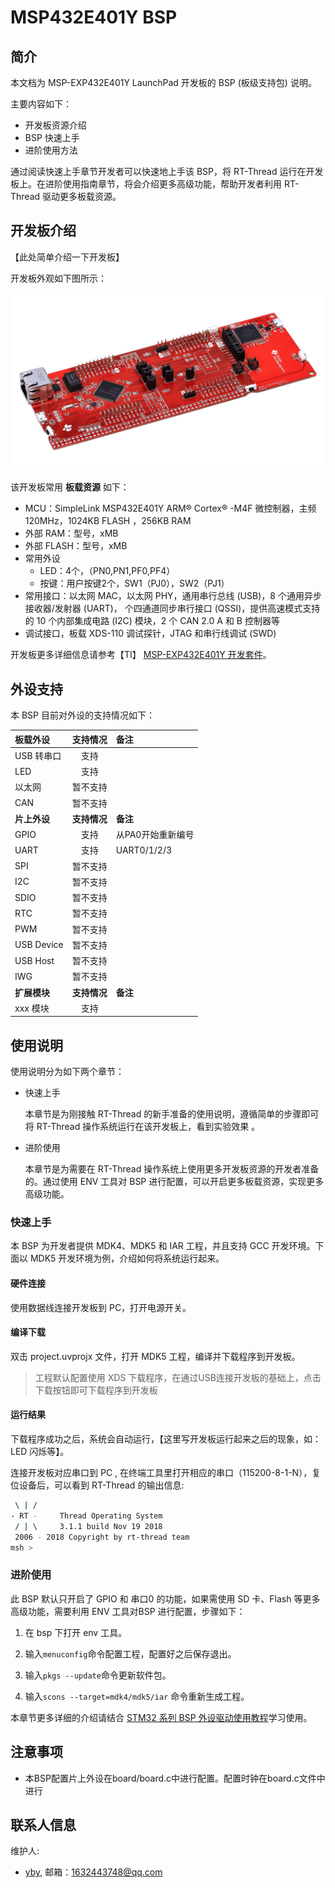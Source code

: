 # MSP432E401Y BSP

## 简介

本文档为 MSP-EXP432E401Y LaunchPad 开发板的 BSP (板级支持包) 说明。

主要内容如下：

- 开发板资源介绍
- BSP 快速上手
- 进阶使用方法

通过阅读快速上手章节开发者可以快速地上手该 BSP，将 RT-Thread 运行在开发板上。在进阶使用指南章节，将会介绍更多高级功能，帮助开发者利用 RT-Thread 驱动更多板载资源。

## 开发板介绍

【此处简单介绍一下开发板】

开发板外观如下图所示：

![](figures\board.jpg)

该开发板常用 **板载资源** 如下：

- MCU：SimpleLink MSP432E401Y ARM® Cortex® -M4F 微控制器，主频 120MHz，1024KB FLASH ，256KB RAM
- 外部 RAM：型号，xMB
- 外部 FLASH：型号，xMB
- 常用外设
  - LED：4个，（PN0,PN1,PF0,PF4）
  - 按键：用户按键2个，SW1（PJ0），SW2（PJ1）
- 常用接口：以太网 MAC，以太网 PHY，通用串行总线 (USB)，8 个通用异步接收器/发射器 (UART)， 个四通道同步串行接口 (QSSI)，提供高速模式支持的 10 个内部集成电路 (I2C) 模块，2 个 CAN 2.0 A 和 B 控制器等
- 调试接口，板载 XDS-110 调试探针，JTAG 和串行线调试 (SWD)

开发板更多详细信息请参考【TI】 [MSP-EXP432E401Y 开发套件](https://www.ti.com.cn/tool/cn/MSP-EXP432E401Y#description)。

## 外设支持

本 BSP 目前对外设的支持情况如下：

| **板载外设**      | **支持情况** | **备注**                              |
| :----------------- | :----------: | :------------------------------------- |
| USB 转串口        |     支持     |                                       |
| LED       |     支持     |                                       |
| 以太网            |     暂不支持     |                                       |
| CAN               |   暂不支持   |                                       |
| **片上外设**      | **支持情况** | **备注**                              |
| GPIO              |     支持     | 从PA0开始重新编号 |
| UART              |     支持     | UART0/1/2/3                        |
| SPI               |     暂不支持     |                   |
| I2C               |     暂不支持     |                   |
| SDIO              |   暂不支持   |                   |
| RTC               |   暂不支持   |                               |
| PWM               |   暂不支持   |                   |
| USB Device        |   暂不支持   |                               |
| USB Host          |   暂不支持   |                               |
| IWG               |   暂不支持   |                               |
| **扩展模块**      | **支持情况** | **备注**                              |
|     xxx 模块      |   支持   |                                      |

## 使用说明

使用说明分为如下两个章节：

- 快速上手

    本章节是为刚接触 RT-Thread 的新手准备的使用说明，遵循简单的步骤即可将 RT-Thread 操作系统运行在该开发板上，看到实验效果 。

- 进阶使用

    本章节是为需要在 RT-Thread 操作系统上使用更多开发板资源的开发者准备的。通过使用 ENV 工具对 BSP 进行配置，可以开启更多板载资源，实现更多高级功能。


### 快速上手

本 BSP 为开发者提供 MDK4、MDK5 和 IAR 工程，并且支持 GCC 开发环境。下面以 MDK5 开发环境为例，介绍如何将系统运行起来。

#### 硬件连接

使用数据线连接开发板到 PC，打开电源开关。

#### 编译下载

双击 project.uvprojx 文件，打开 MDK5 工程，编译并下载程序到开发板。

> 工程默认配置使用 XDS 下载程序，在通过USB连接开发板的基础上，点击下载按钮即可下载程序到开发板

#### 运行结果

下载程序成功之后，系统会自动运行，【这里写开发板运行起来之后的现象，如：LED 闪烁等】。

连接开发板对应串口到 PC , 在终端工具里打开相应的串口（115200-8-1-N），复位设备后，可以看到 RT-Thread 的输出信息:

```bash
 \ | /
- RT -     Thread Operating System
 / | \     3.1.1 build Nov 19 2018
 2006 - 2018 Copyright by rt-thread team
msh >
```
### 进阶使用

此 BSP 默认只开启了 GPIO 和 串口0 的功能，如果需使用 SD 卡、Flash 等更多高级功能，需要利用 ENV 工具对BSP 进行配置，步骤如下：

1. 在 bsp 下打开 env 工具。

2. 输入`menuconfig`命令配置工程，配置好之后保存退出。

3. 输入`pkgs --update`命令更新软件包。

4. 输入`scons --target=mdk4/mdk5/iar` 命令重新生成工程。

本章节更多详细的介绍请结合 [STM32 系列 BSP 外设驱动使用教程](../docs/STM32系列BSP外设驱动使用教程.md)学习使用。

## 注意事项

- 本BSP配置片上外设在board/board.c中进行配置。配置时钟在board.c文件中进行

## 联系人信息

维护人:

-  [yby](https://github.com/yby-oy), 邮箱：<1632443748@qq.com>